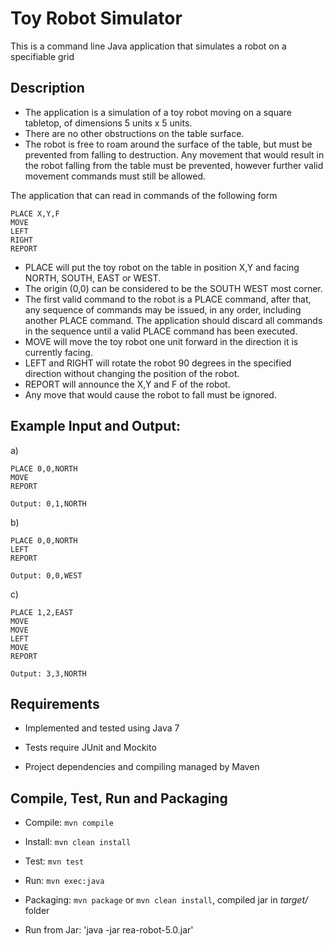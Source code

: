 # Toy Robot Simulator

This is a command line Java application that simulates a robot
on a specifiable grid

## Description

- The application is a simulation of a toy robot moving on a square tabletop,
  of dimensions 5 units x 5 units.
- There are no other obstructions on the table surface.
- The robot is free to roam around the surface of the table, but must be
  prevented from falling to destruction. Any movement that would result in the
  robot falling from the table must be prevented, however further valid movement
  commands must still be allowed.
 
The application that can read in commands of the following form

    PLACE X,Y,F
    MOVE
    LEFT
    RIGHT
    REPORT

- PLACE will put the toy robot on the table in position X,Y
  and facing NORTH, SOUTH, EAST or WEST.
- The origin (0,0) can be considered to be the SOUTH WEST most corner.
- The first valid command to the robot is a PLACE command, after that,
  any sequence of commands may be issued, in any order, including another
  PLACE command. The application should discard all commands in the
  sequence until a valid PLACE command has been executed.
- MOVE will move the toy robot one unit forward in the direction it is currently
  facing.
- LEFT and RIGHT will rotate the robot 90 degrees in the specified direction
  without changing the position of the robot.
- REPORT will announce the X,Y and F of the robot.
- Any move that would cause the robot to fall must be ignored.

## Example Input and Output:
    
a)

	PLACE 0,0,NORTH
    MOVE
    REPORT

	Output: 0,1,NORTH

b)

	PLACE 0,0,NORTH
	LEFT
	REPORT
	
	Output: 0,0,WEST

c)

	PLACE 1,2,EAST
	MOVE
	MOVE
	LEFT
	MOVE
	REPORT

	Output: 3,3,NORTH


## Requirements

- Implemented and tested using Java 7

- Tests require JUnit and Mockito

- Project dependencies and compiling managed by Maven


## Compile, Test, Run and Packaging

- Compile: `mvn compile`

- Install: `mvn clean install`

- Test: `mvn test`

- Run: `mvn exec:java`

- Packaging: `mvn package` or `mvn clean install`, compiled jar in *target/* folder

- Run from Jar: 'java -jar rea-robot-5.0.jar'